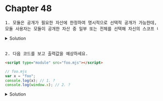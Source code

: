 # Chapter 48

<pre>1. 모듈은 공개가 필요한 자산에 한정하여 명시적으로 선택적 공개가 가능한데, 이를 [   1   ]라고 하고
모듈 사용자는 모듈이 공개한 자산 중 일부 또는 전체를 선택해 자신의 스코프 내로 불러들여 재사용할 수 있는데 이를 [   2   ]라한다.</pre>

<details>
  <summary>Solution</summary>
<strong>1. export<br>
2. import</strong>
</details>

<br>

<pre>2. 다음 코드를 보고 출력값을 예상하세요.</pre>

```html
<script type="module" src="foo.mjs"></script>
```

```js
// foo.mjs
var x = "foo";
console.log(x); // 1. ?
console.log(window.x); // 2. ?
```

<details>
  <summary>Solution</summary>
<strong>1. foo<br>
2. undefined</strong>
<pre>x 변수는 전역 변수가 아니며 window 객체의 프로퍼티도 아니다.</pre>
</details>

<br>
